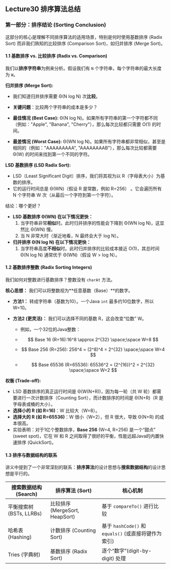 ## Lecture30 排序算法总结

### 第一部分：排序结论 (Sorting Conclusion)

这部分的核心是理解不同排序算法的适用场景，特别是何时使用基数排序 (Radix Sort) 而非我们熟知的比较排序 (Comparison Sort)，如归并排序 (Merge Sort)。



#### 1.1 基数排序 vs. 比较排序 (Radix vs. Comparison)

我们以**排序字符串**为例来分析。假设我们有 `N` 个字符串，每个字符串的最大长度为 `W`。

**归并排序 (Merge Sort):**

- 我们知道归并排序需要 Θ(N log N) 次**比较**。

- **关键问题**：比较两个字符串的成本是多少？

- **最佳情况 (Best Case):** Θ(N log N)。如果所有字符串的第一个字符都不同（例如："Apple", "Banana", "Cherry"），那么每次比较都只需要 O(1) 的时间。

- **最差情况 (Worst Case):** Θ(WN log N)。如果所有字符串都非常相似，甚至是相同的（例如："AAAAAAAAA", "AAAAAAAAB"），那么每次比较都需要 Θ(W) 的时间来找到第一个不同的字符。

  

**LSD 基数排序 (LSD Radix Sort):**

- LSD（Least Significant Digit）排序，我们将其视为以 R（字母表大小）为基数的排序。
- 它的运行时间总是 Θ(WN)（假设 R 是常数，例如 R=256） 。它会遍历所有 N 个字符串 W 次（从最后一个字符到第一个字符）。



结论：哪个更好？

- **LSD 基数排序 Θ(WN) 在以下情况更快：**
  1. 当字符串非常**相似**时。此时归并排序的性能会下降到 Θ(WN log N)，这显然比 Θ(WN) 慢。
  2. 当 N 非常大时（渐近地看，N 最终会大于 log N）。
- **归并排序 Θ(N log N) 在以下情况更快：**
  1. 当字符串高度**不相似**时。此时归并排序的比较成本接近 O(1)，其总时间 Θ(N log N) 通常优于 Θ(WN)（假设 W > log N）。



#### 1.2 基数排序整数 (Radix Sorting Integers)

我们如何对整数进行基数排序？整数没有 `charAt` 方法。



**核心思想：** 我们可以将整数视为**任意基数（Base）**的数字。

- **方法1：** 转成字符串（基数为10）。一个Java `int` 最多约10位数字，所以 W=10。

- **方法2 (更灵活)：** 我们可以选择不同的基数 R，这会改变“位数” W。

  - 例如，一个32位的Java整数：

  - $$
    Base 16 (R=16):16^8 \approx 2^{32} \space;\space W=8
    $$

  - $$
    Base 256 (R=256): 256^4 = (2^8)^4 = 2^{32} \space;\space W=4
    $$

  - $$
    Base 65536 (R=65536): 65536^2 = (2^{16})^2 = 2^{32} \space;\space W=2
    $$

    

**权衡 (Trade-off):**

- LSD 基数排序的真正运行时间是 Θ(W(N+R))，因为每一轮（共 W 轮）都需要进行一次计数排序（Counting Sort），而计数排序的时间是 Θ(N+R)（R 是字母表或桶的大小）。
- **选择小的 R (如 R=16)**：W 比较大（W=8）。
- **选择大的 R (如 R=65536)**：W 很小（W=2），但 R 很大，导致 Θ(N+R) 的成本很高。
- 实验表明：对于1亿个整数排序，**Base 256** (W=4, R=256) 是一个“甜点” (sweet spot)，它在 W 和 R 之间取得了很好的平衡，性能远超Java的内置快速排序 (QuickSort)。



#### 1.3 排序与数据结构的联系

讲义中提到了一个非常深刻的联系：**排序算法**的设计思想与**搜索数据结构**的设计思想是平行的。

| **搜索数据结构 (Search)** | **排序算法 (Sort)**            | **核心机制**                                         |
| ------------------------- | ------------------------------ | ---------------------------------------------------- |
| 平衡搜索树 (BSTs, LLRBs)  | 比较排序 (MergeSort, HeapSort) | 基于 `compareTo()` 进行比较                          |
| 哈希表 (Hashing)          | 计数排序 (Counting Sort)       | 基于 `hashCode()` 和 `equals()` (或直接将键作为索引) |
| Tries (字典树)            | 基数排序 (Radix Sort)          | 逐个“数字”(digit-by-digit) 处理                      |
